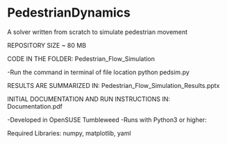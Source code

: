 # PedestrianDynamics
A solver written from scratch to simulate pedestrian movement

REPOSITORY SIZE ~ 80 MB

CODE IN THE FOLDER:
	Pedestrian_Flow_Simulation

-Run the command in terminal of file location
	python pedsim.py


RESULTS ARE SUMMARIZED IN:
	Pedestrian_Flow_Simulation_Results.pptx

INITIAL DOCUMENTATION AND RUN INSTRUCTIONS IN: 
	Documentation.pdf

-Developed in OpenSUSE Tumbleweed
-Runs with Python3 or higher:

Required Libraries:
numpy, matplotlib, yaml


